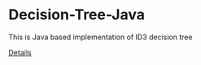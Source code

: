 # Decision-Tree-Java
This is Java based implementation of ID3 decision tree

[Details](https://github.com/htefera/Decision-Tree-Java/blob/00fef864405fc93e7655ccee5f4535dc021bac9a/ID3.java#L3)
